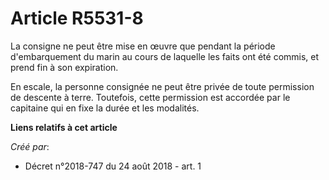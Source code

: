 # Article R5531-8

La consigne ne peut être mise en œuvre que pendant la période d'embarquement du marin au cours de laquelle les faits ont été
commis, et prend fin à son expiration.

En escale, la personne consignée ne peut être privée de toute permission de descente à terre. Toutefois, cette permission est
accordée par le capitaine qui en fixe la durée et les modalités.

**Liens relatifs à cet article**

_Créé par_:

  - Décret n°2018-747 du 24 août 2018 - art. 1
